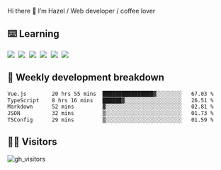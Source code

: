 
Hi there 👋 I’m Hazel / Web developer / coffee lover

## ⌨️ Learning

<samp>
 <a href="https://github.com/vuejs/core"><img src="https://api.iconify.design/logos:vue.svg" /></a>
  <a href="https://github.com/vuejs/core"><img src="https://api.iconify.design/logos:react.svg" /></a>
  <a href="https://github.com/solidjs/solid"><img src="https://api.iconify.design/logos:solidjs.svg" /></a>
  <a href="https://github.com/vitejs/vite"><img src="https://api.iconify.design/logos:vitejs.svg" /></a>
  <a href="https://github.com/microsoft/TypeScript"><img src="https://api.iconify.design/logos:typescript-icon.svg" /></a> 
  <a href="https://github.com/unocss/unocss"><img src="https://api.iconify.design/logos:unocss.svg" /></a>
  

</samp>


## 🦀 Weekly development breakdown

<!--START_SECTION:waka-->

```txt
Vue.js        20 hrs 55 mins  ████████████████▓░░░░░░░░   67.03 %
TypeScript    8 hrs 16 mins   ██████▓░░░░░░░░░░░░░░░░░░   26.51 %
Markdown      52 mins         ▓░░░░░░░░░░░░░░░░░░░░░░░░   02.81 %
JSON          32 mins         ▒░░░░░░░░░░░░░░░░░░░░░░░░   01.73 %
TSConfig      29 mins         ▒░░░░░░░░░░░░░░░░░░░░░░░░   01.59 %
```

<!--END_SECTION:waka-->
## 👬🏻 Visitors

![gh_visitors](https://profile-counter.glitch.me/Hazel-Lin/count.svg)

